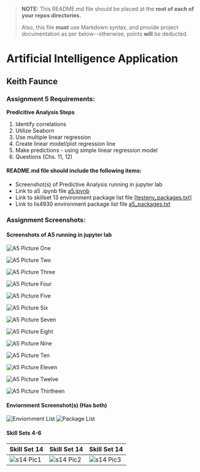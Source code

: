 > **NOTE:** This README.md file should be placed at the **root of each of your repos directories.**
>
>Also, this file **must** use Markdown syntax, and provide project documentation as per below--otherwise, points **will** be deducted.
>

# Artificial Intelligence Application

## Keith Faunce

### Assignment 5 Requirements:

**Predicitive Analysis Steps**

1. Identify correlations
2. Utilize Seaborn
3. Use multiple linear regression
4. Create linear model/plot regression line
5. Make predictions - using simple linear regression model
6. Questions (Chs. 11, 12)

#### README.md file should include the following items:

* Screenshot(s) of Predictive Analysis running in jupyter lab
* Link to a5 .ipynb file [a5.ipynb](a5.ipynb "A5 jupyter notebook")
* Link to skillset 13 environment package list file [[testenv_packages.txt](conda_env/testenv_packages.txt)]
* Link to lis4930 environment package list file [a5_packages.txt](conda_env/a5_packages.txt)


### Assignment Screenshots:

#### Screenshots of A5 running in jupyter lab 

![A5 Picture One](img5/a5_p1.PNG)

![A5 Picture Two](img5/a5_p2.PNG)

![A5 Picture Three](img5/a5_p3.PNG)

![A5 Picture Four](img5/a5_p4.PNG)

![A5 Picture Five](img5/a5_p5.PNG)

![A5 Picture Six](img5/a5_p6.PNG)

![A5 Picture Seven](img5/a5_p7.PNG)

![A5 Picture Eight](img5/a5_p8.PNG)

![A5 Picture Nine](img5/a5_p9.PNG)

![A5 Picture Ten](img5/a5_p10.PNG)

![A5 Picture Eleven](img5/a5_p11.PNG)

![A5 Picture Twelve](img5/a5_p12.PNG)

![A5 Picture Thirtheen](img5/a5_p13.PNG)


#### Enviornment Screenshot(s) (Has both)

![Enviornment List](testenv_env_list.PNG)
![Package List](package_ver.PNG)


#### Skill Sets 4-6

Skill Set 14             | Skill Set 14             | Skill Set 14             |
------------------------ | ------------------------ | ------------------------ |
![s14 Pic1](s14_p1.PNG)  | ![s14 Pic2](s14_p2.PNG)  | ![s14 Pic3](s14_p3.PNG)  |